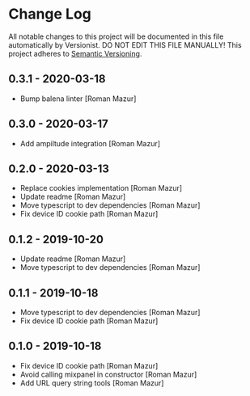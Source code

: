 # Change Log

All notable changes to this project will be documented in this file
automatically by Versionist. DO NOT EDIT THIS FILE MANUALLY!
This project adheres to [Semantic Versioning](http://semver.org/).

## 0.3.1 - 2020-03-18

* Bump balena linter [Roman Mazur]

## 0.3.0 - 2020-03-17

* Add ampiltude integration [Roman Mazur]

## 0.2.0 - 2020-03-13

* Replace cookies implementation [Roman Mazur]
* Update readme [Roman Mazur]
* Move typescript to dev dependencies [Roman Mazur]
* Fix device ID cookie path [Roman Mazur]

## 0.1.2 - 2019-10-20

* Update readme [Roman Mazur]
* Move typescript to dev dependencies [Roman Mazur]

## 0.1.1 - 2019-10-18

* Move typescript to dev dependencies [Roman Mazur]
* Fix device ID cookie path [Roman Mazur]

## 0.1.0 - 2019-10-18

* Fix device ID cookie path [Roman Mazur]
* Avoid calling mixpanel in constructor [Roman Mazur]
* Add URL query string tools [Roman Mazur]
